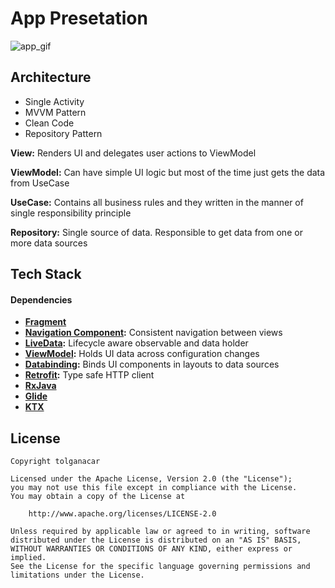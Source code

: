 # App Presetation
![app_gif](https://user-images.githubusercontent.com/83028055/196927182-b2765af0-cce8-436e-9d30-5fecec489079.gif)

## Architecture
- Single Activity
- MVVM Pattern
- Clean Code
- Repository Pattern

**View:** Renders UI and delegates user actions to ViewModel

**ViewModel:** Can have simple UI logic but most of the time just gets the data from UseCase

**UseCase:** Contains all business rules and they written in the manner of single responsibility principle

**Repository:** Single source of data. Responsible to get data from one or more data sources

## Tech Stack
#### Dependencies

- **[Fragment](https://developer.android.com/jetpack/androidx/releases/fragment)** 
- **[Navigation Component](https://developer.android.com/jetpack/androidx/releases/navigation):** Consistent navigation between views
- **[LiveData](https://developer.android.com/topic/libraries/architecture/livedata):** Lifecycle aware observable and data holder
- **[ViewModel](https://developer.android.com/topic/libraries/architecture/viewmodel):** Holds UI data across configuration changes
- **[Databinding](https://developer.android.com/topic/libraries/data-binding/):** Binds UI components in layouts to data sources
- **[Retrofit](https://github.com/square/retrofit):** Type safe HTTP client
- **[RxJava](https://developers.google.com/maps/documentation/android-sdk/rx)**
- **[Glide](https://github.com/bumptech/glide)**
- **[KTX](https://developer.android.com/kotlin/ktx)**

## License

```
Copyright tolganacar

Licensed under the Apache License, Version 2.0 (the "License");
you may not use this file except in compliance with the License.
You may obtain a copy of the License at

    http://www.apache.org/licenses/LICENSE-2.0

Unless required by applicable law or agreed to in writing, software
distributed under the License is distributed on an "AS IS" BASIS,
WITHOUT WARRANTIES OR CONDITIONS OF ANY KIND, either express or implied.
See the License for the specific language governing permissions and
limitations under the License.
```
